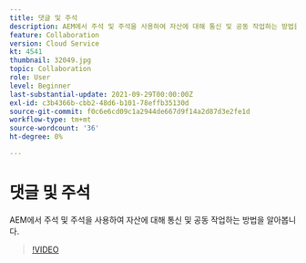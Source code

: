```yaml
---
title: 댓글 및 주석
description: AEM에서 주석 및 주석을 사용하여 자산에 대해 통신 및 공동 작업하는 방법을 알아봅니다.
feature: Collaboration
version: Cloud Service
kt: 4541
thumbnail: 32049.jpg
topic: Collaboration
role: User
level: Beginner
last-substantial-update: 2021-09-29T00:00:00Z
exl-id: c3b4366b-cbb2-48d6-b101-78effb35130d
source-git-commit: f0c6e6cd09c1a2944de667d9f14a2d87d3e2fe1d
workflow-type: tm+mt
source-wordcount: '36'
ht-degree: 0%

---
```


# 댓글 및 주석

AEM에서 주석 및 주석을 사용하여 자산에 대해 통신 및 공동 작업하는 방법을 알아봅니다.

>[!VIDEO](https://video.tv.adobe.com/v/32049/?quality=12&learn=on&hidetitle=true)
